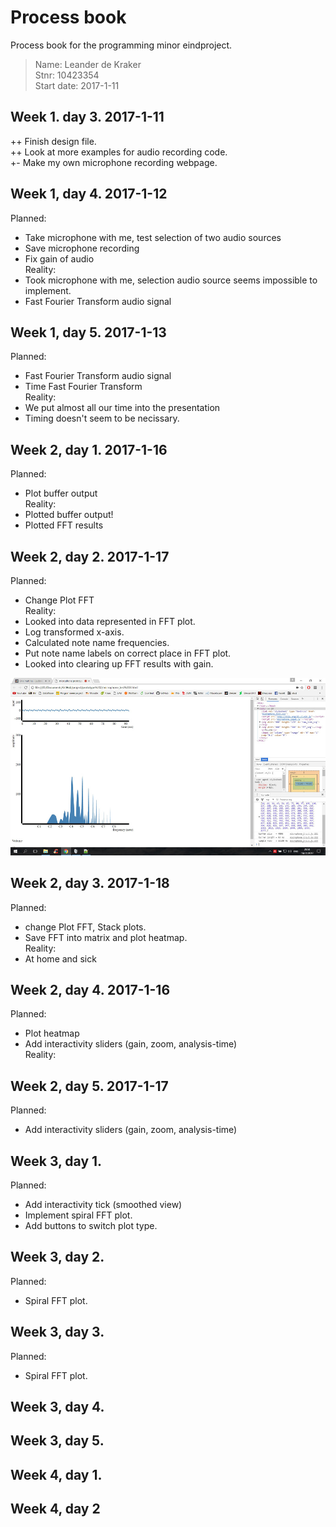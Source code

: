 # Process book

Process book for the programming minor eindproject.

> Name: Leander de Kraker<br>
> Stnr: 10423354<br>
> Start date: 2017-1-11<br>

## Week 1. day 3. 2017-1-11

++ Finish design file.<br>
++ Look at more examples for audio recording code.<br>
+-  Make my own microphone recording webpage.<br>

## Week 1, day 4. 2017-1-12

Planned:<br>
- Take microphone with me, test selection of two audio sources<br>
- Save microphone recording<br>
- Fix gain of audio<br>
Reality: <br>
- Took microphone with me, selection audio source seems impossible to implement.<br>
- Fast Fourier Transform audio signal<br>


## Week 1, day 5. 2017-1-13

Planned:<br>
- Fast Fourier Transform audio signal<br>
- Time Fast Fourier Transform<br>
Reality:<br>
- We put almost all our time into the presentation<br>
- Timing doesn't seem to be necissary.<br>

## Week 2, day 1. 2017-1-16

Planned:<br>
- Plot buffer output<br>
Reality:<br>
- Plotted buffer output!<br>
- Plotted FFT results<br>


## Week 2, day 2. 2017-1-17

Planned:<br>
- Change Plot FFT<br>
Reality:<br>
- Looked into data represented in FFT plot. <br>
- Log transformed x-axis.<br>
- Calculated note name frequencies.<br>
- Put note name labels on correct place in FFT plot.<br>
- Looked into clearing up FFT results with gain.<br>

![](doc/WIP_01_18.jpg)

## Week 2, day 3. 2017-1-18

Planned:<br>
- change Plot FFT, Stack plots.<br>
- Save FFT into matrix and plot heatmap.<br>
Reality:<br>
- At home and sick<br>

## Week 2, day 4. 2017-1-16

Planned:<br>
- Plot heatmap <br>
- Add interactivity sliders (gain, zoom, analysis-time)<br>
Reality: <br>

## Week 2, day 5. 2017-1-17

Planned:<br>
- Add interactivity sliders (gain, zoom, analysis-time)<br>

## Week 3, day 1.

Planned:<br>
- Add interactivity tick (smoothed view)<br>
- Implement spiral FFT plot.<br>
- Add buttons to switch plot type.<br>

## Week 3, day 2.

Planned:<br>
- Spiral FFT plot.<br>


## Week 3, day 3.

Planned: <br>
- Spiral FFT plot.<br>

## Week 3, day 4.

## Week 3, day 5.

## Week 4, day 1.

## Week 4, day 2